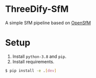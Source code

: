 # ThreeDify-SfM
A simple SfM pipeline based on [OpenSfM](https://github.com/mapillary/OpenSfM)

# Setup
1. Install `python-3.8` and `pip`.
2. Install requirements.
```bash
$ pip install -e .[dev]
```
